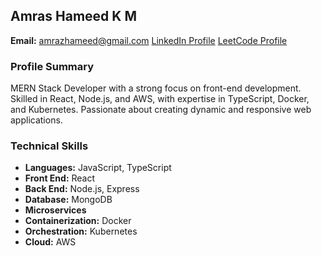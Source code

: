 ## Amras Hameed K M
**Email:** amrazhameed@gmail.com
[LinkedIn Profile](https://www.linkedin.com/in/amras-hameed-17179b29b/) 
[LeetCode Profile](https://leetcode.com/u/Amras_Hameed/)   

### Profile Summary
MERN Stack Developer with a strong focus on front-end development. Skilled in React, Node.js, and AWS, with expertise in TypeScript, Docker, and Kubernetes. Passionate about creating dynamic and responsive web applications.

### Technical Skills
- **Languages:** JavaScript, TypeScript
- **Front End:** React
- **Back End:** Node.js, Express
- **Database:** MongoDB
- **Microservices**
- **Containerization:** Docker
- **Orchestration:** Kubernetes
- **Cloud:** AWS




